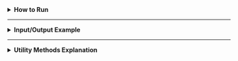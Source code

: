 <details>
<summary><strong>How to Run</strong></summary>

## Prerequisites

Before running the project, ensure you have the following installed on your machine:

- Java 23.0.1 JDK ([Oracle Download](https://download.oracle.com/java/23/latest/jdk-23_linux-x64_bin.tar.gz))

### To check if you have Java installed, run:

```bash
java -version
```

### You should see output like:
```bash
java version "23.0.1" 2024-10-15
Java(TM) SE Runtime Environment (build 23.0.1+11-39)
Java HotSpot(TM) 64-Bit Server VM (build 23.0.1+11-39, mixed mode, sharing)
```

### Environment Variable
Before running the project, set the following environment variable:

#### On Linux/macOS:

```bash
export JAVA_HOME=/path/to/your/jdk
```

#### On Windows:

```cmd
set JAVA_HOME=C:\path\to\your\jdk
```

To verify that the environment variable is set correctly, run:

```bash
echo $JAVA_HOME
```
You should see output similar to this:

```cmd
C:\Program Files\jdk-23.0.1
```

## Setup

### 1. Clone the repository:

```bash
git https://github.com/ADA-GWU/3-concurrency-1javid.git
cd 3-concurrency-1javid
```

### 2. Running tasks:

**1. Compile the code**

```bash
javac src/main/concurrency/Main.java
```

**2. Run the compiled code**

```bash
java src.main.concurrency.Main <filePath> <squareSize> <mode>
```

For example:

```bash
java src.main.concurrency.Main src\resources\img\long.jpeg 50 M
```

</details>

<hr />

<details>
<summary><strong>Input/Output Example</strong></summary>
<br />

<p align="center">
    <img src="src\resources\img\long.jpeg" alt="sliced-pepe" width="800"/>
</p>

## Image Resizing Process Results

- **Screen Size**: 864x1536
- **Current Image Size**: 1024x1792
- **Updated Frame Size**: 864x1536

## Single Thread

To run the process using a single thread, use the following command:

```bash
java src.main.concurrency.Main src\resources\img\long.jpeg 50 S
```

<p align="center">
    <img src="src\resources\gif\single-thread.gif" alt="single-thread-process" width="800"/>
</p>

- **Single-threaded Time (ms)**: 4845

## Multiple Threads

To run the process using multiple threads, use the following command:

```bash
java src.main.concurrency.Main src\resources\img\long.jpeg 50 M
```

<p align="center">
    <img src="src\resources\gif\multi-thread.gif" alt="multi-thread-process" width="800"/>
</p>

- **Multi-threaded Time (ms)**: 611

</details>

<hr />

<details>
<summary><strong>Utility Methods Explanation</strong></summary>

## ImageFileUtils

- **`loadImage(...)`**: Loads an image from the specified file path.

## ThreadingUtils

- **`processImageSingleThread(...)`**: Processes the image using a single thread.
- **`processImageMultiThread(...)`**: Processes the image using multiple threads.

## ScreenUtils

- **`parseSquareSize(...)`**: Parses the square size from a string argument.
- **`getScreenSize()`**: Returns the screen size of the current display.
- **`adjustImageSizeToScreen(...)`**: Adjusts the image size to fit within the screen dimensions.

## ImagePanelUtils

- **`createImagePanel(...)`**: Creates an image panel to display the image.

## ImageProcessingUtils

- **`colorAverage(...)`**: Calculates the average color from a list of RGB values.
- **`getRgbListBySquareSize(...)`**: Retrieves a list of RGB values for a specified region of the image.
- **`setNewRgbToImg(...)`**: Sets a new color to a specified region of the image and updates the image panel.

</details>